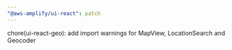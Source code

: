 ```yaml
---
"@aws-amplify/ui-react": patch
---
```


chore(ui-react-geo): add import warnings for MapView, LocationSearch and Geocoder
